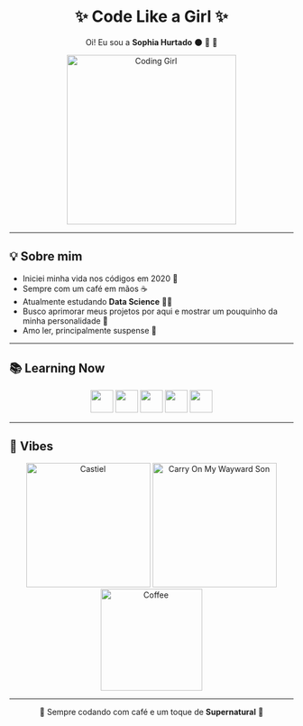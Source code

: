 <h1 align="center">✨ Code Like a Girl ✨</h1>

<p align="center">
Oi! Eu sou a <b>Sophia Hurtado</b> 🌑 💙 💖
</p>

<p align="center">
  <img src="https://media.giphy.com/media/L1R1tvI9svkIWwpVYr/giphy.gif" width="300px" alt="Coding Girl"/>
</p>

---

## 💡 Sobre mim

- Iniciei minha vida nos códigos em 2020 📘  
- Sempre com um café em mãos ☕  
- Atualmente estudando **Data Science** 👩‍💻  
- Busco aprimorar meus projetos por aqui e mostrar um pouquinho da minha personalidade 🌈  
- Amo ler, principalmente suspense 🥸  

---

## 📚 Learning Now

<p align="center">
  <img height="40" src="https://cdn.jsdelivr.net/gh/devicons/devicon/icons/html5/html5-original.svg"/>
  <img height="40" src="https://cdn.jsdelivr.net/gh/devicons/devicon/icons/css3/css3-original.svg"/>
  <img height="40" src="https://cdn.jsdelivr.net/gh/devicons/devicon/icons/javascript/javascript-original.svg"/>
  <img height="40" src="https://cdn.jsdelivr.net/gh/devicons/devicon/icons/python/python-original.svg"/>
  <img height="40" src="https://cdn.jsdelivr.net/gh/devicons/devicon/icons/nextjs/nextjs-original.svg"/>
</p>

---

## 🔮 Vibes

<p align="center">
  <img src="https://media.giphy.com/media/fdLR6LGwAiVUI/giphy.gif" width="220px" alt="Castiel"/>
  <img src="https://media.giphy.com/media/l3vR85PnGsBwu1PFK/giphy.gif" width="220px" alt="Carry On My Wayward Son"/>
  <img src="https://media.giphy.com/media/3oEjI6SIIHBdRxXI40/giphy.gif" width="180px" alt="Coffee"/>
</p>

---

<p align="center">💜 Sempre codando com café e um toque de <b>Supernatural</b> 💜</p>
